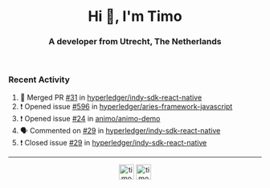 <h1 align="center">Hi 👋, I'm Timo</h1>
<h3 align="center">A developer from Utrecht, The Netherlands</h3>
<br/>
<!-- https://github.com/rahuldkjain/github-profile-readme-generator --!>

<!--  <p align="left"><img src="https://github-readme-stats.vercel.app/api?username=timoglastra&show_icons=true&count_private=true&" alt="timoglastra" /></p> --!>

<!--
Github language stats
<p align="left"><img src="https://github-readme-stats.vercel.app/api/top-langs/?username=timoglastra&layout=compact" alt="timoglastra" /><p>
-->

<!-- Codestats language stats -->
<!-- <p align="left"><img src="https://codestats-readme.vercel.app/api/top-langs/?username=timoglastra&layout=compact&language_count=12" alt="timoglastra" /><p>    --!>
  
<h3>Recent Activity</h3>

<!--START_SECTION:activity-->
1. 🎉 Merged PR [#31](https://github.com/hyperledger/indy-sdk-react-native/pull/31) in [hyperledger/indy-sdk-react-native](https://github.com/hyperledger/indy-sdk-react-native)
2. ❗️ Opened issue [#596](https://github.com/hyperledger/aries-framework-javascript/issues/596) in [hyperledger/aries-framework-javascript](https://github.com/hyperledger/aries-framework-javascript)
3. ❗️ Opened issue [#24](https://github.com/animo/animo-demo/issues/24) in [animo/animo-demo](https://github.com/animo/animo-demo)
4. 🗣 Commented on [#29](https://github.com/hyperledger/indy-sdk-react-native/issues/29) in [hyperledger/indy-sdk-react-native](https://github.com/hyperledger/indy-sdk-react-native)
5. ❗️ Closed issue [#29](https://github.com/hyperledger/indy-sdk-react-native/issues/29) in [hyperledger/indy-sdk-react-native](https://github.com/hyperledger/indy-sdk-react-native)
<!--END_SECTION:activity-->

---

<p align="center">
<a href="https://twitter.com/timoglastra" target="blank"><img align="center" src="https://cdn.jsdelivr.net/npm/simple-icons@3.0.1/icons/twitter.svg" alt="timoglastra" height="30" width="30" /></a>
<a href="https://linkedin.com/in/timoglastra" target="blank"><img align="center" src="https://cdn.jsdelivr.net/npm/simple-icons@3.0.1/icons/linkedin.svg" alt="timoglastra" height="30" width="30" /></a>
</p>



